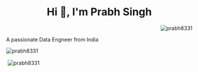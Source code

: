 <h1 align="center">Hi 👋, I'm Prabh Singh</h1>

<p align="right"> <img src="https://komarev.com/ghpvc/?username=prabh8331&label=Profile%20views&color=0e75b6&style=flat" alt="prabh8331" /> </p

<h3 align="center">A passionate Data Engneer from India</h3>


<p><img align="center" src="https://github-readme-streak-stats.herokuapp.com/?user=prabh8331&" alt="prabh8331" /></p>

<p>&nbsp;<img align="center" src="https://github-readme-stats.vercel.app/api?username=prabh8331&show_icons=true&locale=en" alt="prabh8331" /></p>
